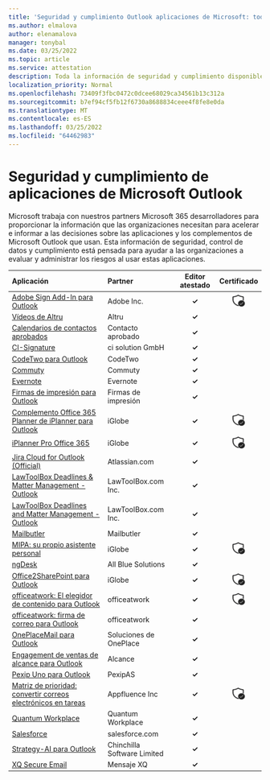 ```yaml
---
title: 'Seguridad y cumplimiento Outlook aplicaciones de Microsoft: todas las aplicaciones'
ms.author: elmalova
author: elenamalova
manager: tonybal
ms.date: 03/25/2022
ms.topic: article
ms.service: attestation
description: Toda la información de seguridad y cumplimiento disponible para todas las aplicaciones Outlook Microsoft.
localization_priority: Normal
ms.openlocfilehash: 73409f3fbc0472c0dcee68029ca34561b13c312a
ms.sourcegitcommit: b7ef94cf5fb12f6730a8688834ceee4f8fe8e0da
ms.translationtype: MT
ms.contentlocale: es-ES
ms.lasthandoff: 03/25/2022
ms.locfileid: "64462983"
---
```

# <a name="microsoft-outlook-apps-security-and-compliance"></a>Seguridad y cumplimiento de aplicaciones de Microsoft Outlook

Microsoft trabaja con nuestros partners Microsoft 365 desarrolladores para proporcionar la información que las organizaciones necesitan para acelerar e informar a las decisiones sobre las aplicaciones y los complementos de Microsoft Outlook que usan. Esta información de seguridad, control de datos y cumplimiento está pensada para ayudar a las organizaciones a evaluar y administrar los riesgos al usar estas aplicaciones.

| **Aplicación** | **Partner** | **Editor atestado** | **Certificado** |
|:--------|:------------|:----------------------:|:-------------:|
| [Adobe Sign Add-In para Outlook](./adobe-inc-sign-add-in-for-outlook.md) | Adobe Inc. | **✓** | <img alt="Certified application badge" src="../media/certified-badge.png" height="25" width="25" /> |
| [Vídeos de Altru](./altru-videos.md) | Altru | **✓** |  |
| [Calendarios de contactos aprobados](./approved-contact-calendars.md) | Contacto aprobado | **✓** |  |
| [CI-Signature](./ci-solution-gmbh-signature.md) | ci solution GmbH | **✓** |  |
| [CodeTwo para Outlook](./codetwo-for-outlook.md) | CodeTwo | **✓** |  |
| [Commuty](./commuty.md) | Commuty | **✓** |  |
| [Evernote](./evernote.md) | Evernote | **✓** |  |
| [Firmas de impresión para Outlook](./impression-signatures-for-outlook.md) | Firmas de impresión | **✓** |  |
| [Complemento Office 365 Planner de iPlanner para Outlook](./iglobe-iplanner-office-365-planner-add-in-for-outlook.md) | iGlobe | **✓** | <img alt="Certified application badge" src="../media/certified-badge.png" height="25" width="25" /> |
| [iPlanner Pro Office 365](./iglobe-iplanner-pro-office-365.md) | iGlobe | **✓** | <img alt="Certified application badge" src="../media/certified-badge.png" height="25" width="25" /> |
| [Jira Cloud for Outlook (Official)](./atlassiancom-jira-cloud-for-outlook-official.md) | Atlassian.com | **✓** |  |
| [LawToolBox Deadlines &amp; Matter Management - Outlook](./lawtoolboxcom-inc-lawtoolbox-deadlinesmatter-management-outlook.md) | LawToolBox.com Inc. | **✓** |  |
| [LawToolBox Deadlines and Matter Management - Outlook](./lawtoolboxcom-inc-lawtoolbox-deadlines-and-matter-management-outlook.md) | LawToolBox.com Inc. | **✓** |  |
| [Mailbutler](./mailbutler.md) | Mailbutler | **✓** |  |
| [MIPA: su propio asistente personal](./iglobe-mipa-your-own-personal-assistant.md) | iGlobe | **✓** | <img alt="Certified application badge" src="../media/certified-badge.png" height="25" width="25" /> |
| [ngDesk](./all-blue-solutions-ngdesk.md) | All Blue Solutions | **✓** |  |
| [Office2SharePoint para Outlook](./iglobe-office2sharepoint-for-outlook.md) | iGlobe | **✓** | <img alt="Certified application badge" src="../media/certified-badge.png" height="25" width="25" /> |
| [officeatwork: El elegidor de contenido para Outlook](./officeatwork-officeatworkcontent-chooser-for-outlook.md) | officeatwork | **✓** | <img alt="Certified application badge" src="../media/certified-badge.png" height="25" width="25" /> |
| [officeatwork: firma de correo para Outlook](./officeatwork-officeatworkmail-signature-for-outlook.md) | officeatwork | **✓** |  |
| [OnePlaceMail para Outlook](./oneplace-solutions-oneplacemail-for-outlook.md) | Soluciones de OnePlace | **✓** |  |
| [Engagement de ventas de alcance para Outlook](./outreach-sales-engagement-for-outlook.md) | Alcance | **✓** |  |
| [Pexip Uno para Outlook](./pexipas-pexip-one-for-outlook.md) | PexipAS | **✓** |  |
| [Matriz de prioridad: convertir correos electrónicos en tareas](./appfluence-inc-priority-matrix-turn-emails-into-tasks.md) | Appfluence Inc | **✓** | <img alt="Certified application badge" src="../media/certified-badge.png" height="25" width="25" /> |
| [Quantum Workplace](./quantum-workplace.md) | Quantum Workplace | **✓** |  |
| [Salesforce](./salesforcecom-salesforce.md) | salesforce.com | **✓** |  |
| [Strategy-AI para Outlook](./chinchilla-software-limited-strategy-ai-for-outlook.md) | Chinchilla Software Limited | **✓** |  |
| [XQ Secure Email](./xq-message-secure-email.md) | Mensaje XQ | **✓** |  |
